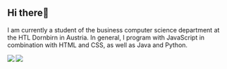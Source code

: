 <h2>Hi there👋 </h2>

I am currently a student of the business computer science department at the HTL Dornbirn in Austria. In general, I program with JavaScript in combination with HTML and CSS, as well as Java and Python.


<img align = "left" src="https://github-readme-stats.vercel.app/api?username=RangelGasharov&hide=contribs,prs&theme=tokyonight"/>
<img align = "left" src="https://github-readme-stats.vercel.app/api/top-langs/?username=RangelGasharov&layout=compact"/>

